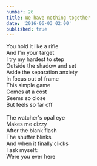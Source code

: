 ```yaml
---
number: 26
title: We have nothing together
date: '2016-06-03 02:00'
published: true
---
```

You hold it like a rifle<br>
And I’m your target<br>
I try my hardest to step<br>
Outside the shadow and set<br>
Aside the separation anxiety<br>
In focus out of frame<br>
This simple game<br> 
Comes at a cost<br>
Seems so close<br> 
But feels so far off<br>
<br>
The watcher's opal eye<br> 
Makes me dizzy<br>
After the blank flash<br>
The shutter blinks<br>
And when it finally clicks<br> 
I ask myself:<br>
Were you ever here<br>